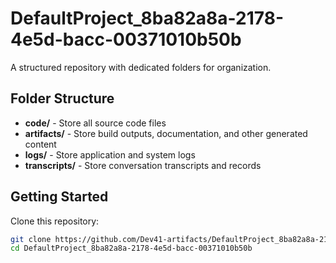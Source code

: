 # DefaultProject_8ba82a8a-2178-4e5d-bacc-00371010b50b
A structured repository with dedicated folders for organization.

## Folder Structure

- **code/** - Store all source code files
- **artifacts/** - Store build outputs, documentation, and other generated content
- **logs/** - Store application and system logs
- **transcripts/** - Store conversation transcripts and records

## Getting Started

Clone this repository:
```bash
git clone https://github.com/Dev41-artifacts/DefaultProject_8ba82a8a-2178-4e5d-bacc-00371010b50b
cd DefaultProject_8ba82a8a-2178-4e5d-bacc-00371010b50b
```
